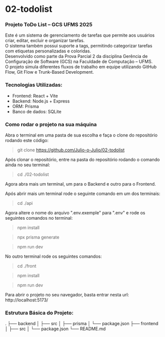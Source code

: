 # 02-todolist

### Projeto ToDo List – GCS UFMS 2025

Este é um sistema de gerenciamento de tarefas que permite aos usuários criar, editar, excluir e organizar tarefas.  
O sistema também possui suporte a tags, permitindo categorizar tarefas com etiquetas personalizadas e coloridas.  
Desenvolvido como parte da Prova Parcial 2 da disciplina Gerência de Configuração de Software (GCS) na Faculdade de Computação – UFMS.  
O projeto simula diferentes fluxos de trabalho em equipe utilizando GitHub Flow, Git Flow e Trunk-Based Development.

### Tecnologias Utilizadas:

- Frontend: React + Vite
- Backend: Node.js + Express
- ORM: Prisma
- Banco de dados: SQLite

### Como rodar o projeto na sua máquina

Abra o terminal em uma pasta de sua escolha e faça o clone do repositório rodando este código:

> git clone https://github.com/Julio-o-Julio/02-todolist

Após clonar o repositório, entre na pasta do repositório rodando o comando ainda no seu terminal:

> cd ./02-todolist

Agora abra mais um terminal, um para o Backend e outro para o Frontend.

Após abrir mais um terminal rode o seguinte comando em um dos terminais:

> cd ./api

Agora altere o nome do arquivo ".env.exemple" para ".env" e rode os seguintes comandos no terminal:

> npm install

> npx prisma generate

> npm run dev

No outro terminal rode os seguintes comandos:

> cd ./front

> npm install

> npm run dev

Para abrir o projeto no seu navegador, basta entrar nesta url: http://localhost:5173/

### Estrutura Básica do Projeto:

.
├── backend
│ ├── src
│ ├── prisma
│ └── package.json
├── frontend
│ ├── src
│ └── package.json
└── README.md
